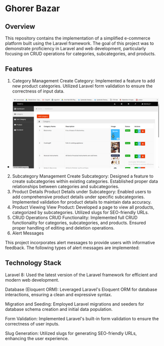 # Ghorer Bazar
## Overview
This repository contains the implementation of a simplified e-commerce platform built using the Laravel framework. The goal of this project was to demonstrate proficiency in Laravel and web development, particularly focusing on CRUD operations for categories, subcategories, and products.

## Features
1. Category Management
Create Category:
Implemented a feature to add new product categories.
Utilized Laravel form validation to ensure the correctness of input data.
-  ![Create Category](images/cat1.png)
2. Subcategory Management
Create Subcategory:
Designed a feature to create subcategories within existing categories.
Established proper data relationships between categories and subcategories.
3. Product Details
Product Details under Subcategory:
Enabled users to add comprehensive product details under specific subcategories.
Implemented validation for product details to maintain data accuracy.
4. Product Viewing
View Product:
Developed a page to view all products, categorized by subcategories.
Utilized slugs for SEO-friendly URLs.
5. CRUD Operations
CRUD Functionality:
Implemented full CRUD functionality for categories, subcategories, and products.
Ensured proper handling of editing and deletion operations.
6. Alert Messages

This project incorporates alert messages to provide users with informative feedback. The following types of alert messages are implemented:

## Technology Stack
Laravel 8: Used the latest version of the Laravel framework for efficient and modern web development.

Database (Eloquent ORM): Leveraged Laravel's Eloquent ORM for database interactions, ensuring a clean and expressive syntax.

Migration and Seeding: Employed Laravel migrations and seeders for database schema creation and initial data population.

Form Validation: Implemented Laravel's built-in form validation to ensure the correctness of user inputs.

Slug Generation: Utilized slugs for generating SEO-friendly URLs, enhancing the user experience.